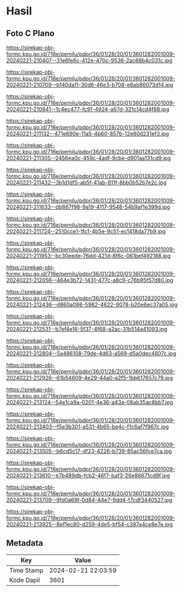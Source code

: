 # Hasil

## Foto C Plano

https://sirekap-obj-formc.kpu.go.id/716e/pemilu/pdpr/36/01/28/20/01/3601282001009-20240221-210407--31e6fe6c-412e-470c-9536-2ac68b4c031c.jpg

https://sirekap-obj-formc.kpu.go.id/716e/pemilu/pdpr/36/01/28/20/01/3601282001009-20240221-210709--b140da11-30d6-46e3-b708-e8ab86073d14.jpg

https://sirekap-obj-formc.kpu.go.id/716e/pemilu/pdpr/36/01/28/20/01/3601282001009-20240221-210941--1c4ec477-fc91-4924-a67d-321c14cd4f88.jpg

https://sirekap-obj-formc.kpu.go.id/716e/pemilu/pdpr/36/01/28/20/01/3601282001009-20240221-211132--471e690e-11a5-4b60-857b-12e80d231ef3.jpg

https://sirekap-obj-formc.kpu.go.id/716e/pemilu/pdpr/36/01/28/20/01/3601282001009-20240221-211305--2456ea0c-459c-4adf-9cbe-d901aa131cd9.jpg

https://sirekap-obj-formc.kpu.go.id/716e/pemilu/pdpr/36/01/28/20/01/3601282001009-20240221-211432--3b1d1df5-ab5f-41ab-811f-8bb0b52b7e2c.jpg

https://sirekap-obj-formc.kpu.go.id/716e/pemilu/pdpr/36/01/28/20/01/3601282001009-20240221-211633--db867f98-9a19-4117-9548-54b9af1e399d.jpg

https://sirekap-obj-formc.kpu.go.id/716e/pemilu/pdpr/36/01/28/20/01/3601282001009-20240221-211724--2510cce1-1fc1-4b5e-9c51-ec1418da77b9.jpg

https://sirekap-obj-formc.kpu.go.id/716e/pemilu/pdpr/36/01/28/20/01/3601282001009-20240221-211953--bc30eede-76dd-421d-8f6c-061bef492188.jpg

https://sirekap-obj-formc.kpu.go.id/716e/pemilu/pdpr/36/01/28/20/01/3601282001009-20240221-212056--464e3b72-1431-477c-a8c9-c76b95f57d80.jpg

https://sirekap-obj-formc.kpu.go.id/716e/pemilu/pdpr/36/01/28/20/01/3601282001009-20240221-212436--d860a086-5982-4622-9078-b20e6ec37a05.jpg

https://sirekap-obj-formc.kpu.go.id/716e/pemilu/pdpr/36/01/28/20/01/3601282001009-20240221-212531--b7ef4e16-5f37-4f68-a2ac-31b514a41093.jpg

https://sirekap-obj-formc.kpu.go.id/716e/pemilu/pdpr/36/01/28/20/01/3601282001009-20240221-212804--5a486108-79de-4d63-a569-d5a0dec4807c.jpg

https://sirekap-obj-formc.kpu.go.id/716e/pemilu/pdpr/36/01/28/20/01/3601282001009-20240221-212926--61b54609-4e29-44a0-a2f5-1bb617657c79.jpg

https://sirekap-obj-formc.kpu.go.id/716e/pemilu/pdpr/36/01/28/20/01/3601282001009-20240221-213124--54e1ca9a-0201-4e36-a43a-08ab35ac8bb7.jpg

https://sirekap-obj-formc.kpu.go.id/716e/pemilu/pdpr/36/01/28/20/01/3601282001009-20240221-213403--f5e3b301-a531-4b65-be4c-f1c6af7f967c.jpg

https://sirekap-obj-formc.kpu.go.id/716e/pemilu/pdpr/36/01/28/20/01/3601282001009-20240221-213505--b6cd5c17-df23-4226-b739-85ac56fce7ca.jpg

https://sirekap-obj-formc.kpu.go.id/716e/pemilu/pdpr/36/01/28/20/01/3601282001009-20240221-213610--e7b489db-fcb2-46f7-baf3-26e86671cd9f.jpg

https://sirekap-obj-formc.kpu.go.id/716e/pemilu/pdpr/36/01/28/20/01/3601282001009-20240221-213709--9fd0a69f-0d84-44e7-9dd4-f7cdf3440527.jpg

https://sirekap-obj-formc.kpu.go.id/716e/pemilu/pdpr/36/01/28/20/01/3601282001009-20240221-213925--8ef1ec80-d259-4de5-bf54-c387a4ce8e7e.jpg


## Metadata

| Key        | Value               |
| ---------- | ------------------- |
| Time Stamp | 2024-02-21 22:03:59 |
| Kode Dapil | 3601                |



